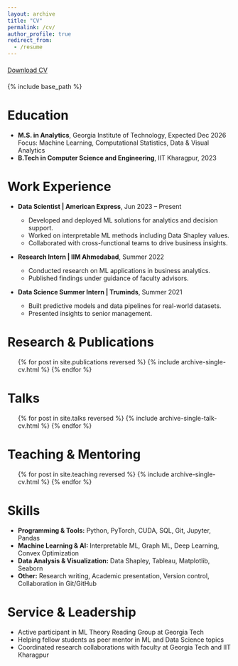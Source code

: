 ```yaml
---
layout: archive
title: "CV"
permalink: /cv/
author_profile: true
redirect_from:
  - /resume
---
```

<div style="margin: 20px 0;">
  <a href="{{ '/files/SubhajitBag_CV.pdf' | relative_url }}" class="btn btn-primary" target="_blank" download>
    Download CV
  </a>
</div>

{% include base_path %}

Education
======
* **M.S. in Analytics**, Georgia Institute of Technology, Expected Dec 2026  
  Focus: Machine Learning, Computational Statistics, Data & Visual Analytics
* **B.Tech in Computer Science and Engineering**, IIT Kharagpur, 2023

Work Experience
======
* **Data Scientist | American Express**, Jun 2023 – Present  
  * Developed and deployed ML solutions for analytics and decision support.  
  * Worked on interpretable ML methods including Data Shapley values.  
  * Collaborated with cross-functional teams to drive business insights.

* **Research Intern | IIM Ahmedabad**, Summer 2022  
  * Conducted research on ML applications in business analytics.  
  * Published findings under guidance of faculty advisors.

* **Data Science Summer Intern | Truminds**, Summer 2021  
  * Built predictive models and data pipelines for real-world datasets.  
  * Presented insights to senior management.

Research & Publications
======
  <ul>{% for post in site.publications reversed %}
    {% include archive-single-cv.html %}
  {% endfor %}</ul>

Talks
======
  <ul>{% for post in site.talks reversed %}
    {% include archive-single-talk-cv.html  %}
  {% endfor %}</ul>

Teaching & Mentoring
======
  <ul>{% for post in site.teaching reversed %}
    {% include archive-single-cv.html %}
  {% endfor %}</ul>

Skills
======
* **Programming & Tools:** Python, PyTorch, CUDA, SQL, Git, Jupyter, Pandas  
* **Machine Learning & AI:** Interpretable ML, Graph ML, Deep Learning, Convex Optimization  
* **Data Analysis & Visualization:** Data Shapley, Tableau, Matplotlib, Seaborn  
* **Other:** Research writing, Academic presentation, Version control, Collaboration in Git/GitHub

Service & Leadership
======
* Active participant in ML Theory Reading Group at Georgia Tech  
* Helping fellow students as peer mentor in ML and Data Science topics  
* Coordinated research collaborations with faculty at Georgia Tech and IIT Kharagpur
